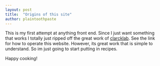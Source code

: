 ```yaml
---
layout: post
title:  "Origins of this site"
author: plaintoothpaste
---
```


This is my first attempt at anything front end. Since I just want something that works I totally just ripped off the great work of [clarcklab](https://github.com/clarklab/chowdown).
See the link for how to operate this website. However, its great work that is simple to understand. So im just going to start putting in recipes.

Happy cooking!